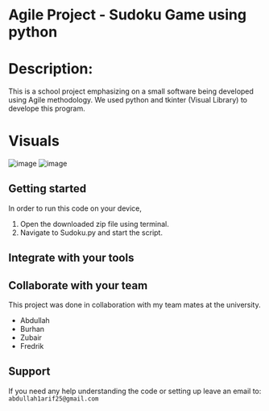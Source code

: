# Agile Project - Sudoku Game using python

# Description:
This is a school project emphasizing on a small software being developed using Agile methodology. We used python and tkinter (Visual Library) to develope this program.


# Visuals
![image](https://github.com/user-attachments/assets/0f7f7d6d-5eb0-47e1-9342-1e8e8a349e1d)
![image](https://github.com/user-attachments/assets/f77578af-d736-41c0-9d2b-6e1ab7f7d9b8)


## Getting started
In order to run this code on your device, 
1. Open the downloaded zip file using terminal.
2. Navigate to Sudoku.py and start the script.



## Integrate with your tools



## Collaborate with your team
This project was done in collaboration with my team mates at the university.

- Abdullah
- Burhan
- Zubair
- Fredrik

## Support
If you need any help understanding the code or setting up leave an email to:
``` abdullah1arif25@gmail.com ```

